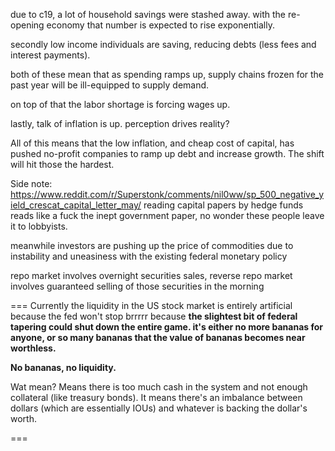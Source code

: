 due to c19, a lot of household savings were stashed away.  with the re-opening economy that number is expected to rise exponentially.

secondly low income individuals are saving, reducing debts (less fees and interest payments).

both of these mean that as spending ramps up, supply chains frozen for the past year will be ill-equipped to supply demand.

on top of that the labor shortage is forcing wages up.

lastly, talk of inflation is up.  perception drives reality?

All of this means that the low inflation, and cheap cost of capital, has pushed no-profit companies to ramp up debt and increase growth.  The shift will hit those the hardest.

Side note:
https://www.reddit.com/r/Superstonk/comments/nil0ww/sp_500_negative_yield_crescat_capital_letter_may/
reading capital papers by hedge funds reads like a fuck the inept government paper, no wonder these people leave it to lobbyists.


meanwhile investors are pushing up the price of commodities due to instability and uneasiness with the existing federal monetary policy 

repo market involves overnight securities sales,
reverse repo market involves guaranteed selling of those securities in the morning

===
Currently the liquidity in the US stock market is entirely artificial because the fed won't stop brrrrr because **the slightest bit of federal tapering could shut down the entire game. it's either no more bananas for anyone, or so many bananas that the value of bananas becomes near worthless.**

**No bananas, no liquidity.**

Wat mean? Means there is too much cash in the system and not enough collateral (like treasury bonds). It means there's an imbalance between dollars (which are essentially IOUs) and whatever is backing the dollar's worth.

===